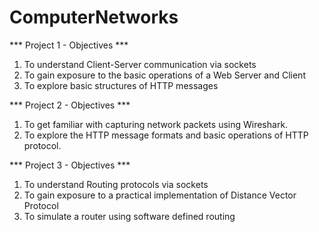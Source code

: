 # ComputerNetworks

*** Project 1 - Objectives ***
1. To understand Client-Server communication via sockets
2. To gain exposure to the basic operations of a Web Server and Client
3. To explore basic structures of HTTP messages

*** Project 2 - Objectives ***
1. To get familiar with capturing network packets using Wireshark.
2. To explore the HTTP message formats and basic operations of HTTP protocol.

*** Project 3 - Objectives *** 
1. To understand Routing protocols via sockets
2. To gain exposure to a practical implementation of Distance Vector Protocol
3. To simulate a router using software defined routing
